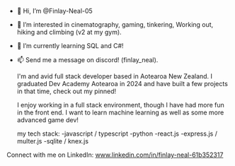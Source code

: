 - 👋 Hi, I’m @Finlay-Neal-05
- 👀 I’m interested in cinematography, gaming, tinkering, Working out, hiking and climbing (v2 at my gym). 
- 🌱 I’m currently learning SQL and C#!
- 📫 Send me a message on discord! (finlay_neal).

  I'm and avid full stack developer based in Aotearoa New Zealand. I graduated Dev Academy Aotearoa in 2024 and have built a few projects in that time, check out my pinned!

  I enjoy working in a full stack environment, though I have had more fun in the front end. I want to learn machine learning as well as some more advanced game dev!

  my tech stack:
    -javascript / typescript
    -python
    -react.js
    -express.js / multer.js
    -sqlite / knex.js

Connect with me on LinkedIn: www.linkedin.com/in/finlay-neal-61b352317



<!---
Finlay-Neal-05/Finlay-Neal-05 is a ✨ special ✨ repository because its `README.md` (this file) appears on your GitHub profile.
You can click the Preview link to take a look at your changes.
--->
